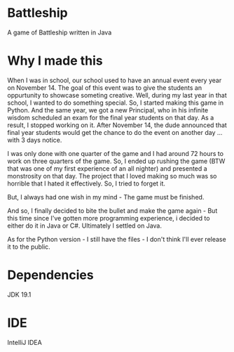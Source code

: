 # Battleship
A game of Battleship written in Java

# Why I made this
When I was in school, our school used to have an annual event every year on November 14. The goal of this event was to give the students an oppurtunity to showcase someting creative. Well, during my last year in that school, I wanted to do something special. So, I started making this game in Python. And the same year, we got a new Principal, who in his infinite wisdom scheduled an exam for the final year students on that day. As a result, I stopped working on it. After November 14, the dude announced that final year students would get the chance to do the event on another day ... with 3 days notice. 

I was only done with one quarter of the game and I had around 72 hours to work on three quarters of the game. So, I ended up rushing the game (BTW that was one of my first experience of an all nighter) and presented a monstrosity on that day. The project that I loved making so much was so horrible that I hated it effectively. So, I tried to forget it.

But, I always had one wish in my mind - The game must be finished.

And so, I finally decided to bite the bullet and make the game again - But this time since I've gotten more programming experience, i decided to either do it in Java or C#. Ultimately I settled on Java.

As for the Python version - I still have the files - I don't think I'll ever release it to the public.

# Dependencies
JDK 19.1

# IDE
IntelliJ IDEA
